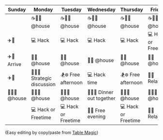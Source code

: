 | Sunday                           | Monday                                            | Tuesday                                 | Wednesday                                                    | Thursday                                | Friday                           | Saturday                       |
|----------------------------------|---------------------------------------------------|-----------------------------------------|--------------------------------------------------------------|-----------------------------------------|----------------------------------|--------------------------------|
|                                  | :coffee::egg::doughnut: @house                    | :coffee::egg::doughnut: @house          | :coffee::egg::doughnut: @house                               | :coffee::egg::doughnut: @house          | :coffee::egg::doughnut: @house   | :coffee::egg::doughnut: @house |
| :airplane::red_car:              | :computer: Hack                                   | :computer: Hack                         | :computer: Hack                                              | :computer: Hack                         | :computer: Hack or Freetime      | Depart by 8am                 |
| :airplane::red_car: Arrive       | :pizza::hamburger: @house                         | :pizza::hamburger: @house               | :pizza::hamburger: @house                                    | :pizza::hamburger: @house               | :pizza::hamburger: @house        |                                |
| :airplane::red_car:              | :memo::notebook::microscope: Strategic discussion | :snowboarder::snowflake: Free afternoon | :computer: Hack time                                         | :snowboarder::snowflake: Free afternoon | :beers::sunglasses: Relax        |                                |
| :poultry_leg::stew::beer: @house | :poultry_leg::stew::beer: @house                  | :poultry_leg::stew::beer: @house        | :meat_on_bone::fried_shrimp::wine_glass: Dinner out together | :poultry_leg::stew::beer: @house        | :poultry_leg::stew::beer: @house |                                |
|                                  | :computer: Hack or Freetime                       | :computer: Hack or Freetime             | :beers::sunglasses: Free evening                             | :computer: Hack or Freetime             | :beers::sunglasses: Relax        |                                |

(Easy editing by copy/paste from [Table Magic](http://stevecat.github.io/table-magic/))
